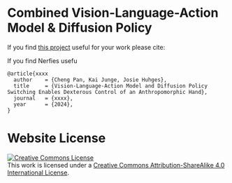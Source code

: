 # Combined Vision-Language-Action Model & Diffusion Policy
If you find [this project](https://ch-engpan.github.io/vla_diff/) useful for your work please cite:

If you find Nerfies usefu
```
@article{xxxx
  author    = {Cheng Pan, Kai Junge, Josie Huhges},
  title     = {Vision-Language-Action Model and Diffusion Policy Switching Enables Dexterous Control of an Anthropomorphic Hand},
  journal   = {xxxx},
  year      = {2024},
}
```

# Website License
<a rel="license" href="http://creativecommons.org/licenses/by-sa/4.0/"><img alt="Creative Commons License" style="border-width:0" src="https://i.creativecommons.org/l/by-sa/4.0/88x31.png" /></a><br />This work is licensed under a <a rel="license" href="http://creativecommons.org/licenses/by-sa/4.0/">Creative Commons Attribution-ShareAlike 4.0 International License</a>.
